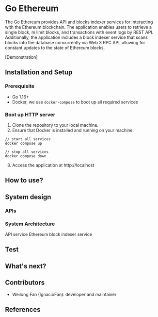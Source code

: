 # Go Ethereum
The Go Ethereum provides API and blocks indexer services for interacting with the Ethereum blockchain. The application enables users to retrieve a single block, m limit blocks, and transactions with event logs by REST API. Additionally, the application includes a block indexer service that scans blocks into the database concurrently via Web 3 RPC API, allowing for constant updates to the state of Ethereum blocks.

[Demonstration]

## Installation and Setup

### Prerequisite
- Go 1.16+
- Docker, we use `docker-compose` to boot up all required services

### Boot up HTTP server

1. Clone the repository to your local machine.
2. Ensure that Docker is installed and running on your machine.

```
// start all services
docker compose up

// stop all services
docker compose down
```
3. Access the application at http://localhost

## How to use?

## System design

### APIs

### System Architecture

API service
Ethereum block indexer service

## Test

## What's next?

## Contributors
- Weilong Fan (IgnacioFan): developer and maintainer

## References
